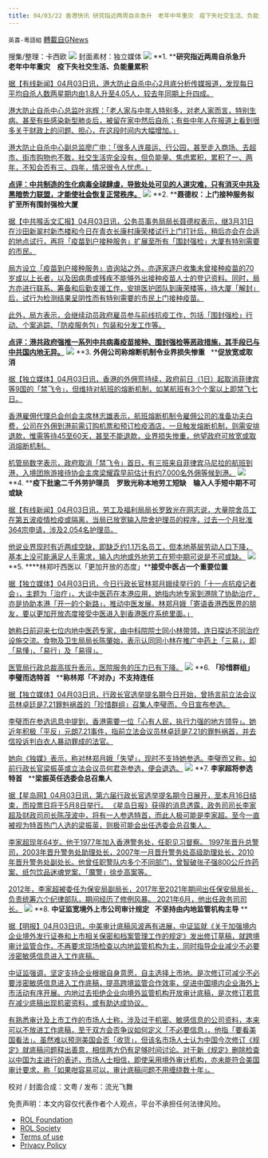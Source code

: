 ```yaml
---
title: 04/03/22 香港快讯 研究指近两周自杀急升　老年中年重灾　疫下失社交生活、负能量累积
---
```

`英喜-粵語組` [轉載自GNews](https://gnews.org/zh-hans/2281142/)

搜集/整理：卡西欧
![](https://assets.gnews.org/wp-content/uploads/2022/04/0403-5.jpg)
封面素材：独立媒体
![](https://assets.gnews.org/wp-content/uploads/2022/04/2022-04-03-1.png)
**1. ****研究指近两周自杀急升　老年中年重灾　疫下失社交生活、负能量累积**

[据【有线新闻】04月03日讯，港大防止自杀中心2月底分析传媒报道，发现每日平均自杀人数两星期内由1.8人升至4.05人，较去年同期上升四成。](http://cablenews.i-cable.com/ci/news/article/37/798317)

[港大防止自杀中心总监叶兆辉：「老人家与中年人特别多，对老人家而言，特别生病、甚至有些感染新型肺炎后，被留在家中然后自杀；有些中年人在报道上看到很多关于财政上的问题、担心，在这段时间内大幅增加。」](http://cablenews.i-cable.com/ci/news/article/37/798317)

[港大防止自杀中心副总监廖广申：「很多人连晨运、行公园，甚至走入商场、去超市、街市购物也不敢，社交生活完全没有，但负能量、焦虑累积，累积了一、两年，不知会否有三、四年，情况很令人忧虑。」](http://cablenews.i-cable.com/ci/news/article/37/798317)

**[点评：中共制造的生化病毒全球肆虐，导致处处可见的人道灾难，只有消灭中共及黑暗势力联盟，才能使社会恢复正常秩序。](http://cablenews.i-cable.com/ci/news/article/37/798317)**
![](https://assets.gnews.org/wp-content/uploads/2022/04/2022-04-03-2.png)
**2. ****聂德权：上门接种服务拟扩至所有围封强检大厦**

[据【中共喉舌文汇报】04月03日讯，公务员事务局局长聂德权表示，继3月31日在沙田新翠村新杰楼和今日在青衣长康村康荣楼试行上门打针后，稍后亦会在合适的地点试行，再将「疫苗到户接种服务」扩展至所有「围封强检」大厦有特别需要的市民。](https://www.wenweipo.com/a/202204/03/AP62496d90e4b036dce9a4adc0.html)

[局方设立「疫苗到户接种服务」咨询站之外，亦逐家逐户收集未曾接种疫苗的70岁或以上长者，以及因病患或残疾不能够外出接种疫苗人士的登记资料。同时，局方亦进行联系、筹备和后勤支援工作，安排医护团队到康荣楼等，待大厦「解封」后，试行为检测结果呈阴性而有特别需要的市民上门接种疫苗。](https://www.wenweipo.com/a/202204/03/AP62496d90e4b036dce9a4adc0.html)

[此外，局方表示，会继续动员政府雇员参与前线抗疫工作，包括「围封强检」行动、个案追踪、「防疫服务包」包装和分发工作等。](https://www.wenweipo.com/a/202204/03/AP62496d90e4b036dce9a4adc0.html)

**[点评：港共政府强推一系列中共病毒疫苗接种、围封强检等恶政措施，其手段已与中共国内地无异。](https://www.wenweipo.com/a/202204/03/AP62496d90e4b036dce9a4adc0.html)**
![](https://assets.gnews.org/wp-content/uploads/2022/04/2022-04-03-3.png)
**3. ****外佣公司称熔断机制令业界损失惨重****   ****促放宽或取消**

[据【独立媒体】04月03日讯，香港的外佣荒持续，政府前日（1日）起取消菲律宾等9国的「禁飞令」，但维持对航班的熔断机制，如某航班有3个个案以上即禁飞七日。](https://www.inmediahk.net/node/政經/外傭公司稱熔斷機制令業界損失慘重-促放寬或取消)

[香港雇佣代理总会创会主席林志雄表示，航班熔断机制令雇佣公司的准备功夫白费，公司在外佣到港前需订购机票和预订检疫酒店，一旦触发熔断机制，则需安排退款，惟需等待45至60天，甚至不能退款，业界损失惨重，他望政府可放宽或取消熔断机制。](https://www.inmediahk.net/node/政經/外傭公司稱熔斷機制令業界損失慘重-促放寬或取消)

[机管局数字表示，政府取消「禁飞令」首日，有三班来自菲律宾马尼拉的航班到港，入境团旅游接待协会主席梁耀霖早前估计有约7,000名外佣等候到港。](https://www.inmediahk.net/node/政經/外傭公司稱熔斷機制令業界損失慘重-促放寬或取消)
![](https://assets.gnews.org/wp-content/uploads/2022/04/2022-04-03-4.png)
**4. ****疫下批逾二千外劳护理员　罗致光称本地劳工短缺　输入人手短中期不可或缺**

[据【有线新闻】04月03日讯，劳工及福利局局长罗致光在网志说，大量院舍员工在第五波疫情检疫或隔离，当局已放宽输入院舍护理员的程序，过去一个月批准364宗申请，涉及2,054名护理员。](http://cablenews.i-cable.com/ci/news/article/37/798302)

[他说业界现时有近两成空缺，即缺乏约1.1万名员工，但本地基层劳动人口下降，基本上没可能满足人手需求，输入内地或外地劳工在短中期可说是不可或缺。](http://cablenews.i-cable.com/ci/news/article/37/798302)
![](https://assets.gnews.org/wp-content/uploads/2022/04/2022-04-03-5.png)
**5. ****林郑吁西医以「更加开放的态度」****接受中医占一个重要位置**

[据【独立媒体】04月03日讯，今日行政长官林郑月娥续举行的「十一点抗疫记者会」，主题为「治疗」，大谈中医药在本港应用，她指内地专家到港除了协助治疗，亦是协助本港「开一的个新路」，推动中医发展。林郑月娥「寄语香港西医界的朋友，要以更加开放态度接受中医进入到香港医疗系统里面。」](https://www.inmediahk.net/node/政經/林鄭籲西醫以「更加開放的態度」-接受中醫佔一個重要位置)

[她称日前迎来七位内地中医药专家，由中科院院士同小林带领，连日探访不同治疗设施交流。食物及卫生局局长陈肇始，表示认同同小林在推广中药上「三易」，即「易懂」、「易行」及「易得」。](https://www.inmediahk.net/node/政經/林鄭籲西醫以「更加開放的態度」-接受中醫佔一個重要位置)

[医管局行政总裁高拔升表示，医院服务的压力已有下降。](https://www.inmediahk.net/node/政經/林鄭籲西醫以「更加開放的態度」-接受中醫佔一個重要位置)
![](https://assets.gnews.org/wp-content/uploads/2022/04/2022-04-03-6.png)
**6. ****「珍惜群组」李璧而选特首****   ****称林郑「不对办」不支持连任**

[据【独立媒体】04月03日讯，行政长官选举提名期今日开始，曾扬言前立法会议员林卓廷是7.21罪𣁽祸首的「珍惜群组」召集人李璧而，今日宣布参选。](https://www.inmediahk.net/node/政經/「珍惜群組」李璧而選特首-稱林鄭「不對辦」不支持連任)

[李璧而在参选讯息中提到，香港需要一位「心有人民，执行力强的地方领导」。她近年积极「平反」元朗7.21事件，指前立法会议员林卓廷是7.21的罪𣁽祸首，并去信投诉判白衣人暴动罪成的法官。](https://www.inmediahk.net/node/政經/「珍惜群組」李璧而選特首-稱林鄭「不對辦」不支持連任)

[她向《独媒》表示，称对林郑月娥「失望」，现时不支持她参选。李璧而又称，如前行政长官梁振英或立法会议员何君尧参选，便会退选。](https://www.inmediahk.net/node/政經/「珍惜群組」李璧而選特首-稱林鄭「不對辦」不支持連任)
![](https://assets.gnews.org/wp-content/uploads/2022/04/2022-04-03-7.png)
**7. ****李家超将参选特首****   ****梁振英任选委会总召集人**

[据【星岛网】04月03日讯，第六届行政长官选举提名期今日展开，至本月16日结束，而投票日将于5月8日举行。 《星岛日报》获得的消息透露，政务司司长李家超及财政司司长陈茂波中，将有一人参选特首，而此人极可能是李家超。至今一直被视为特首热门人选的梁振英，则极可能会出任选委会总召集人。](https://std.stheadline.com/realtime/article/1825612/即時-港聞-獨家-李家超將參選特首-梁振英任選委會總召集人)

[李家超现年64岁。他于1977年加入香港警务处，任职见习督察。 1997年晋升总警司，2003年晋升警务处助理处长，2007年一月晋升警务处高级助理处长，2010年晋升警务处副处长。他曾任职警队内多个不同部门，曾智破张子强800公斤炸药案、纸包饮品迷魂党案、「魔警」徐步高案等。](https://std.stheadline.com/realtime/article/1825612/即時-港聞-獨家-李家超將參選特首-梁振英任選委會總召集人)

[2012年，李家超被委任为保安局副局长，2017年至2021年期间出任保安局局长，负责统筹六个纪律部队，期间经历了修例风暴。 2021年6月，他出任政务司司长。](https://std.stheadline.com/realtime/article/1825612/即時-港聞-獨家-李家超將參選特首-梁振英任選委會總召集人)
![](https://assets.gnews.org/wp-content/uploads/2022/04/2022-04-03-8.png)
**8. ****中证监宽境外上市公司审计规定****   ****不坚持由内地监管机构主导**** **

[据【明报】04月03日讯，中美审计底稿风波再有进展，中证监就《关于加强境内企业境外发行证券和上市相关保密和档案管理工作的规定》发出修订草稿，就跨境审计监管合作，不再要求现场检查以内地监管机构为主，同时指导企业减少不必要涉密敏感信息进入工作底稿。](https://news.mingpao.com/pns/經濟/article/20220403/s00004/1648922492431/中證監寬境外上市公司審計規定-不堅持由內地監管機構主導-分析-助中美達協議)

[中证监强调，坚定支持企业根据自身意愿，自主选择上市地。是次修订可减少不必要涉密敏感信息进入工作底稿，提高跨境监管合作效率，促进中国境内企业海外上市活动有序开展。内地过去拒绝企业向境外监管机构开放审计底稿，是次修订若意在减少底稿出现机密资料，或有助达成协议。](https://news.mingpao.com/pns/經濟/article/20220403/s00004/1648922492431/中證監寬境外上市公司審計規定-不堅持由內地監管機構主導-分析-助中美達協議)

[有熟悉审计及上市工作的市场人士称，涉及过于机密、敏感信息的公司资料，本来可以不放进工作底稿，至于双方会否争议如何定义「不必要信息」，他指「要看美国看法」。虽然难以预测美国会否「收货」，但该名市场人士认为中国今次修订《规定》就底稿问题释出善意，相信两方仍有足够时间讨论。对于新《规定》删除检查以中国为主进行的表述，市场人士相信，即使采用境外审计机构，亦未能符合美国审计要求，称「如果咁容易可以，审计底稿问题不用缠绕数十年」。](https://news.mingpao.com/pns/經濟/article/20220403/s00004/1648922492431/中證監寬境外上市公司審計規定-不堅持由內地監管機構主導-分析-助中美達協議)

校对 / 封面合成：文粤 / 发布：流光飞舞

 

免责声明：本文内容仅代表作者个人观点，平台不承担任何法律风险。

- [ROL Foundation](https://rolfoundation.org/)
- [ROL Society](https://rolsociety.org/)
- [Terms of use](https://gnews.org/terms-of-use-3/)
- [Privacy Policy](https://gnews.org/privacy-policy/)

